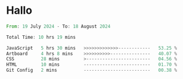 # Hallo
<!--START_SECTION:waka-->

```rust
From: 19 July 2024 - To: 18 August 2024

Total Time: 10 hrs 19 mins

JavaScript   5 hrs 30 mins   >>>>>>>>>>>>>------------   53.25 %
Artboard     4 hrs 8 mins    >>>>>>>>>>---------------   40.07 %
CSS          28 mins         >------------------------   04.56 %
HTML         10 mins         -------------------------   01.70 %
Git Config   2 mins          -------------------------   00.38 %
```

<!--END_SECTION:waka-->
